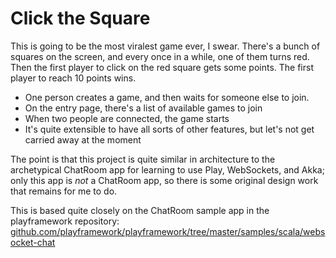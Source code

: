 Click the Square
================

This is going to be the most viralest game ever, I swear. There's a bunch of
squares on the screen, and every once in a while, one of them turns red. Then
the first player to click on the red square gets some points. The first player
to reach 10 points wins.

* One person creates a game, and then waits for someone else to join.
* On the entry page, there's a list of available games to join
* When two people are connected, the game starts
* It's quite extensible to have all sorts of other features, but let's not get
  carried away at the moment

The point is that this project is quite similar in architecture to the
archetypical ChatRoom app for learning to use Play, WebSockets, and Akka; only
this app is *not* a ChatRoom app, so there is some original design work that
remains for me to do.

This is based quite closely on the ChatRoom sample app in the playframework repository:
[github.com/playframework/playframework/tree/master/samples/scala/websocket-chat](https://github.com/playframework/playframework/tree/master/samples/scala/websocket-chat)
